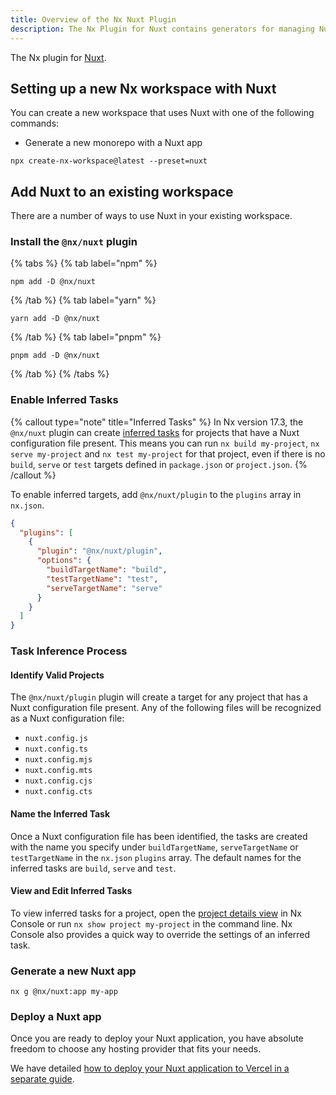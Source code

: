 ```yaml
---
title: Overview of the Nx Nuxt Plugin
description: The Nx Plugin for Nuxt contains generators for managing Nuxt applications within a Nx workspace. This page also explains how to configure Nuxt on your Nx workspace.
---
```


The Nx plugin for [Nuxt](https://nuxt.com/).

## Setting up a new Nx workspace with Nuxt

You can create a new workspace that uses Nuxt with one of the following commands:

- Generate a new monorepo with a Nuxt app

```shell
npx create-nx-workspace@latest --preset=nuxt
```

## Add Nuxt to an existing workspace

There are a number of ways to use Nuxt in your existing workspace.

### Install the `@nx/nuxt` plugin

{% tabs %}
{% tab label="npm" %}

```shell
npm add -D @nx/nuxt
```

{% /tab %}
{% tab label="yarn" %}

```shell
yarn add -D @nx/nuxt
```

{% /tab %}
{% tab label="pnpm" %}

```shell
pnpm add -D @nx/nuxt
```

{% /tab %}
{% /tabs %}

### Enable Inferred Tasks

{% callout type="note" title="Inferred Tasks" %}
In Nx version 17.3, the `@nx/nuxt` plugin can create [inferred tasks](/concepts/inferred-tasks) for projects that have a Nuxt configuration file present. This means you can run `nx build my-project`, `nx serve my-project` and `nx test my-project` for that project, even if there is no `build`, `serve` or `test` targets defined in `package.json` or `project.json`.
{% /callout %}

To enable inferred targets, add `@nx/nuxt/plugin` to the `plugins` array in `nx.json`.

```json {% fileName="nx.json" %}
{
  "plugins": [
    {
      "plugin": "@nx/nuxt/plugin",
      "options": {
        "buildTargetName": "build",
        "testTargetName": "test",
        "serveTargetName": "serve"
      }
    }
  ]
}
```

### Task Inference Process

#### Identify Valid Projects

The `@nx/nuxt/plugin` plugin will create a target for any project that has a Nuxt configuration file present. Any of the following files will be recognized as a Nuxt configuration file:

- `nuxt.config.js`
- `nuxt.config.ts`
- `nuxt.config.mjs`
- `nuxt.config.mts`
- `nuxt.config.cjs`
- `nuxt.config.cts`

#### Name the Inferred Task

Once a Nuxt configuration file has been identified, the tasks are created with the name you specify under `buildTargetName`, `serveTargetName` or `testTargetName` in the `nx.json` `plugins` array. The default names for the inferred tasks are `build`, `serve` and `test`.

#### View and Edit Inferred Tasks

To view inferred tasks for a project, open the [project details view](/concepts/inferred-tasks) in Nx Console or run `nx show project my-project` in the command line. Nx Console also provides a quick way to override the settings of an inferred task.

### Generate a new Nuxt app

```shell
nx g @nx/nuxt:app my-app
```

### Deploy a Nuxt app

Once you are ready to deploy your Nuxt application, you have absolute freedom to choose any hosting provider that fits your needs.

We have detailed [how to deploy your Nuxt application to Vercel in a separate guide](/recipes/nuxt/deploy-nuxt-to-vercel).
